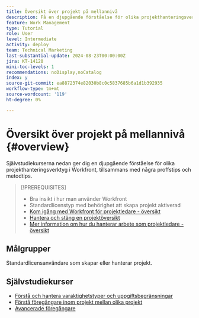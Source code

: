 ```yaml
---
title: Översikt över projekt på mellannivå
description: Få en djupgående förståelse för olika projekthanteringsverktyg i Workfront, tillsammans med några proffstips och metodtips.
feature: Work Management
type: Tutorial
role: User
level: Intermediate
activity: deploy
team: Technical Marketing
last-substantial-update: 2024-08-23T00:00:00Z
jira: KT-14120
mini-toc-levels: 1
recommendations: noDisplay,noCatalog
index: y
source-git-commit: ea8872374e82030b8c0c5837685b6a1d1b392935
workflow-type: tm+mt
source-wordcount: '119'
ht-degree: 0%

---
```



# Översikt över projekt på mellannivå {#overview}

Självstudiekurserna nedan ger dig en djupgående förståelse för olika projekthanteringsverktyg i Workfront, tillsammans med några proffstips och metodtips.

>[!PREREQUISITES]
>
>* Bra insikt i hur man använder Workfront
>* Standardlicenstyp med behörighet att skapa projekt aktiverad
>* [Kom igång med Workfront för projektledare - översikt](https://experienceleague.adobe.com/?recommended=Workfront-U-1-2022.1.planners)
>* [Hantera och stäng en projektöversikt](https://experienceleague.adobe.com/?recommended=Workfront-U-1-2022.2.planners)
>* [Mer information om hur du hanterar arbete som projektledare - översikt](https://experienceleague.adobe.com/?recommended=Workfront-U-1-2022.3.planners)

## Målgrupper

Standardlicensanvändare som skapar eller hanterar projekt.

## Självstudiekurser

* [Förstå och hantera varaktighetstyper och uppgiftsbegränsningar](/help/manage-work/intermediate-projects/understand-and-manage-duration-types-and-task-constraints.md)
* [Förstå föregångare inom projekt mellan olika projekt](/help/manage-work/intermediate-projects/understand-cross-project-predecessors.md)
* [Avancerade föregångare](/help/manage-work/intermediate-projects/advanced-predecessors.md)
